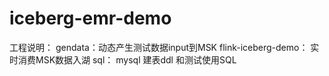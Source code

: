 # iceberg-emr-demo


工程说明：
gendata：动态产生测试数据input到MSK
flink-iceberg-demo： 实时消费MSK数据入湖
sql： mysql 建表ddl 和测试使用SQL

